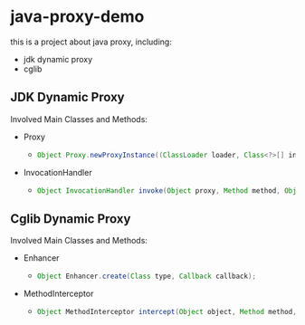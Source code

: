 # java-proxy-demo
this is a project about java proxy, including:
* jdk dynamic proxy
* cglib

## JDK Dynamic Proxy

Involved Main Classes and Methods:

* Proxy

  * ```java
    Object Proxy.newProxyInstance((ClassLoader loader, Class<?>[] interfaces, InvocationHandler h)
    ```

* InvocationHandler

  * ```java
    Object InvocationHandler invoke(Object proxy, Method method, Object[] args) throws Throwable
    ```



## Cglib Dynamic Proxy

Involved Main Classes and Methods:

* Enhancer

  * ```java
    Object Enhancer.create(Class type, Callback callback);
    ```

* MethodInterceptor

  * ```java
    Object MethodInterceptor intercept(Object object, Method method, Object[] args, MethodProxy methodProxy) throws Throwable
    ```